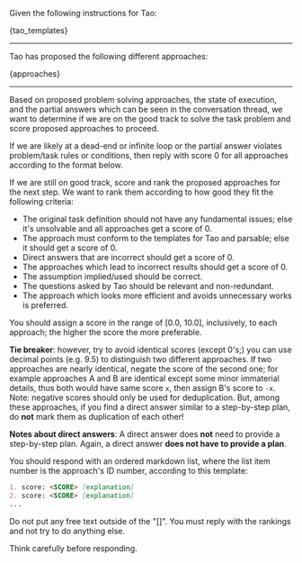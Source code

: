 Given the following instructions for Tao:

{tao_templates}

---

Tao has proposed the following different approaches:

{approaches}

---

Based on proposed problem solving approaches, the state of execution, and the partial answers which can be seen in
the conversation thread, we want to determine if we are on the good track to solve the task problem and score 
proposed approaches to proceed.

If we are likely at a dead-end or infinite loop or the partial answer violates problem/task rules or conditions, then 
reply with score 0 for all approaches according to the format below.

If we are still on good track, score and rank the proposed approaches for the next step.
We want to rank them according to how good they fit the following criteria:

* The original task definition should not have any fundamental issues; else it's unsolvable and all approaches get a 
  score of 0.
* The approach must conform to the templates for Tao and parsable; else it should get a score of 0.
* Direct answers that are incorrect should get a score of 0.
* The approaches which lead to incorrect results should get a score of 0.
* The assumption implied/used should be correct.
* The questions asked by Tao should be relevant and non-redundant.
* The approach which looks more efficient and avoids unnecessary works is preferred.

You should assign a score in the range of [0.0, 10.0], inclusively, to each approach; the higher the score the more 
preferable.

**Tie breaker**: however, try to avoid identical scores (except 0's;) you can use decimal points (e.g. 9.5) to 
distinguish two different approaches. If two approaches are nearly identical, negate the score of the second one; for 
example approaches A and B are identical except some minor immaterial details, thus both would have same score `x`, 
then assign B's score to `-x`. Note: negative scores should only be used for deduplication. But, among these approaches,
if you find a direct answer similar to a step-by-step plan, do **not** mark them as duplication of each other!

**Notes about direct answers**: A direct answer does **not** need to provide a step-by-step plan. Again, a direct 
answer **does not have to provide a plan**.

You should respond with an ordered markdown list, where the list item number is the approach's ID number, according to 
this template:

```markdown
1. score: <SCORE> [explanation]
2. score: <SCORE> [explanation]
...
```

Do not put any free text outside of the "[]". You must reply with the rankings and not try to do anything else.

Think carefully before responding.



